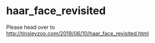 # haar_face_revisited
Please head over to http://tinsleyzoo.com/2019/06/10/haar_face_revisited.html

